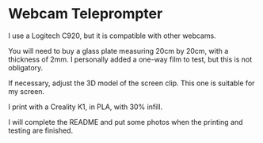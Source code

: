 # Webcam Teleprompter

I use a Logitech C920, but it is compatible with other webcams.

You will need to buy a glass plate measuring 20cm by 20cm, with a thickness of 2mm. I personally added a one-way film to test, but this is not obligatory.

If necessary, adjust the 3D model of the screen clip. This one is suitable for my screen.

I print with a Creality K1, in PLA, with 30% infill.

I will complete the README and put some photos when the printing and testing are finished.
